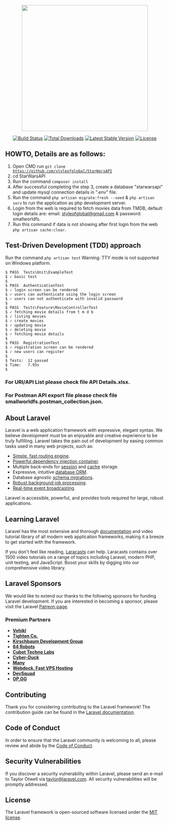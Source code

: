 <p align="center"><a href="#" target="_blank"><img src="https://raw.githubusercontent.com/laravel/art/master/logo-lockup/5%20SVG/2%20CMYK/1%20Full%20Color/laravel-logolockup-cmyk-red.svg" width="400"></a></p>

<p align="center">
<a href="https://travis-ci.org/laravel/framework"><img src="https://travis-ci.org/laravel/framework.svg" alt="Build Status"></a>
<a href="https://packagist.org/packages/laravel/framework"><img src="https://poser.pugx.org/laravel/framework/d/total.svg" alt="Total Downloads"></a>
<a href="https://packagist.org/packages/laravel/framework"><img src="https://poser.pugx.org/laravel/framework/v/stable.svg" alt="Latest Stable Version"></a>
<a href="https://packagist.org/packages/laravel/framework"><img src="https://poser.pugx.org/laravel/framework/license.svg" alt="License"></a>
</p>

## HOWTO, Details are as follows:

1. Open CMD run <code>git clone https://github.com/styleofglobal/StarWarsAPI</code>
2. cd StarWarsAPI
3. Run the command <code>composer install</code>
4. After successful completing the step 3, create a database "starwarsapi" and update mysql connection details in ".env" file.
5. Run the command <code>php artisan migrate:fresh --seed</code> & <code>php artisan serv</code> to run the application as php development server.
6. Login from the web is required to fetch movies data from TMDB, default login details are: email: styleofglobal@gmail.com & password: smallworldfs.
7. Run this command if data is not showing after first login from the web <code>php artisan cache:clear</code>. 

## Test-Driven Development (TDD) approach
Run the command <code>php artisan test</code>
Warning: TTY mode is not supported on Windows platform.

    $ PASS  Tests\Unit\ExampleTest
    $ ✓ basic test
    $ 
    $ PASS  AuthenticationTest
    $ ✓ login screen can be rendered
    $ ✓ users can authenticate using the login screen
    $ ✓ users can not authenticate with invalid password
    $ 
    $ PASS  Tests\Feature\MovieControllerTest
    $ ✓ fetching movie details from t m d b
    $ ✓ listing movies
    $ ✓ create movies
    $ ✓ updating movie
    $ ✓ deleting movie
    $ ✓ fetching movie details
    $ 
    $ PASS  RegistrationTest
    $ ✓ registration screen can be rendered
    $ ✓ new users can register
    $ 
    $ Tests:  12 passed
    $ Time:   7.93s
    $ 

### For URI/API List please check file API Details.xlsx.
### For Postman API export file please check file smallworldfs.postman_collection.json.

## About Laravel

Laravel is a web application framework with expressive, elegant syntax. We believe development must be an enjoyable and creative experience to be truly fulfilling. Laravel takes the pain out of development by easing common tasks used in many web projects, such as:

- [Simple, fast routing engine](https://laravel.com/docs/routing).
- [Powerful dependency injection container](https://laravel.com/docs/container).
- Multiple back-ends for [session](https://laravel.com/docs/session) and [cache](https://laravel.com/docs/cache) storage.
- Expressive, intuitive [database ORM](https://laravel.com/docs/eloquent).
- Database agnostic [schema migrations](https://laravel.com/docs/migrations).
- [Robust background job processing](https://laravel.com/docs/queues).
- [Real-time event broadcasting](https://laravel.com/docs/broadcasting).

Laravel is accessible, powerful, and provides tools required for large, robust applications.

## Learning Laravel

Laravel has the most extensive and thorough [documentation](https://laravel.com/docs) and video tutorial library of all modern web application frameworks, making it a breeze to get started with the framework.

If you don't feel like reading, [Laracasts](https://laracasts.com) can help. Laracasts contains over 1500 video tutorials on a range of topics including Laravel, modern PHP, unit testing, and JavaScript. Boost your skills by digging into our comprehensive video library.

## Laravel Sponsors

We would like to extend our thanks to the following sponsors for funding Laravel development. If you are interested in becoming a sponsor, please visit the Laravel [Patreon page](https://patreon.com/taylorotwell).

### Premium Partners

- **[Vehikl](https://vehikl.com/)**
- **[Tighten Co.](https://tighten.co)**
- **[Kirschbaum Development Group](https://kirschbaumdevelopment.com)**
- **[64 Robots](https://64robots.com)**
- **[Cubet Techno Labs](https://cubettech.com)**
- **[Cyber-Duck](https://cyber-duck.co.uk)**
- **[Many](https://www.many.co.uk)**
- **[Webdock, Fast VPS Hosting](https://www.webdock.io/en)**
- **[DevSquad](https://devsquad.com)**
- **[OP.GG](https://op.gg)**

## Contributing

Thank you for considering contributing to the Laravel framework! The contribution guide can be found in the [Laravel documentation](https://laravel.com/docs/contributions).

## Code of Conduct

In order to ensure that the Laravel community is welcoming to all, please review and abide by the [Code of Conduct](https://laravel.com/docs/contributions#code-of-conduct).

## Security Vulnerabilities

If you discover a security vulnerability within Laravel, please send an e-mail to Taylor Otwell via [taylor@laravel.com](mailto:taylor@laravel.com). All security vulnerabilities will be promptly addressed.

## License

The Laravel framework is open-sourced software licensed under the [MIT license](https://opensource.org/licenses/MIT).
